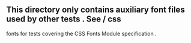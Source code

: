 This
directory
only
contains
auxiliary
font
files
used
by
other
tests
.
See
/
css
-
fonts
for
tests
covering
the
CSS
Fonts
Module
specification
.
